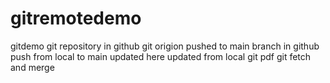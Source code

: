 # gitremotedemo
gitdemo
git repository in github
git origion
pushed to main branch in github
push from local to main
updated here 
updated from local
git pdf
git fetch and merge

